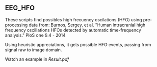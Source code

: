 ## EEG_HFO
These scripts find possibles high frecuency oscilations (HFO) using pre-processing data from: Burnos, Sergey, et al. "Human intracranial high frequency oscillations HFOs detected by automatic time-frequency analysis." PloS one 9.4 - 2014

Using heuristic appreciations, it gets possible HFO events, passing from signal raw to image domain. 

Watch an example in *Result.pdf*
